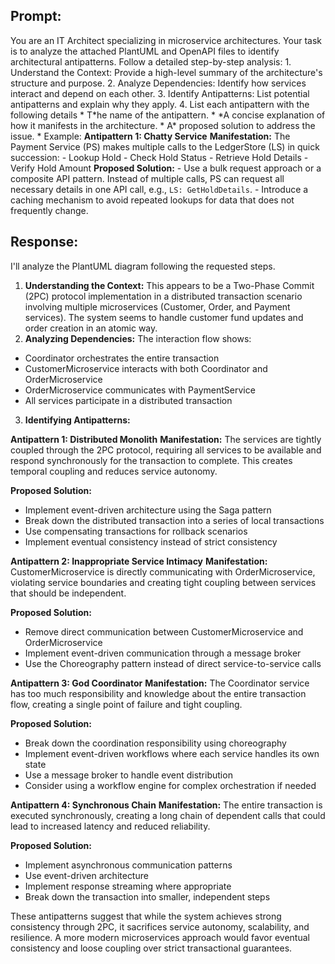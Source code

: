 ## Prompt:
You are an IT Architect specializing in microservice architectures. Your task is to analyze the attached PlantUML and OpenAPI files to identify architectural antipatterns. Follow a detailed step-by-step analysis: 1. Understand the Context: Provide a high-level summary of the architecture's structure and purpose. 2. Analyze Dependencies: Identify how services interact and depend on each other. 3. Identify Antipatterns: List potential antipatterns and explain why they apply. 4. List each antipattern with the following details \* T\*he name of the antipattern. \* \*A concise explanation of how it manifests in the architecture. \* A\* proposed solution to address the issue. \* Example: **Antipattern 1: Chatty Service** **Manifestation:** The Payment Service (PS) makes multiple calls to the LedgerStore (LS) in quick succession: - Lookup Hold - Check Hold Status - Retrieve Hold Details - Verify Hold Amount **Proposed Solution:** - Use a bulk request approach or a composite API pattern. Instead of multiple calls, PS can request all necessary details in one API call, e.g., `LS: GetHoldDetails`. - Introduce a caching mechanism to avoid repeated lookups for data that does not frequently change.

## Response:
I'll analyze the PlantUML diagram following the requested steps.

1.  **Understanding the Context:** This appears to be a Two-Phase Commit (2PC) protocol implementation in a distributed transaction scenario involving multiple microservices (Customer, Order, and Payment services). The system seems to handle customer fund updates and order creation in an atomic way.
2.  **Analyzing Dependencies:** The interaction flow shows:

*   Coordinator orchestrates the entire transaction
*   CustomerMicroservice interacts with both Coordinator and OrderMicroservice
*   OrderMicroservice communicates with PaymentService
*   All services participate in a distributed transaction

3.  **Identifying Antipatterns:**

**Antipattern 1: Distributed Monolith** **Manifestation:** The services are tightly coupled through the 2PC protocol, requiring all services to be available and respond synchronously for the transaction to complete. This creates temporal coupling and reduces service autonomy.

**Proposed Solution:**

*   Implement event-driven architecture using the Saga pattern
*   Break down the distributed transaction into a series of local transactions
*   Use compensating transactions for rollback scenarios
*   Implement eventual consistency instead of strict consistency

**Antipattern 2: Inappropriate Service Intimacy** **Manifestation:** CustomerMicroservice is directly communicating with OrderMicroservice, violating service boundaries and creating tight coupling between services that should be independent.

**Proposed Solution:**

*   Remove direct communication between CustomerMicroservice and OrderMicroservice
*   Implement event-driven communication through a message broker
*   Use the Choreography pattern instead of direct service-to-service calls

**Antipattern 3: God Coordinator** **Manifestation:** The Coordinator service has too much responsibility and knowledge about the entire transaction flow, creating a single point of failure and tight coupling.

**Proposed Solution:**

*   Break down the coordination responsibility using choreography
*   Implement event-driven workflows where each service handles its own state
*   Use a message broker to handle event distribution
*   Consider using a workflow engine for complex orchestration if needed

**Antipattern 4: Synchronous Chain** **Manifestation:** The entire transaction is executed synchronously, creating a long chain of dependent calls that could lead to increased latency and reduced reliability.

**Proposed Solution:**

*   Implement asynchronous communication patterns
*   Use event-driven architecture
*   Implement response streaming where appropriate
*   Break down the transaction into smaller, independent steps

These antipatterns suggest that while the system achieves strong consistency through 2PC, it sacrifices service autonomy, scalability, and resilience. A more modern microservices approach would favor eventual consistency and loose coupling over strict transactional guarantees.

